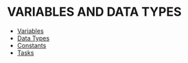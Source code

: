 # VARIABLES AND DATA TYPES

- [Variables](https://github.com/deepcode-academy/Python-Tutorials/blob/main/01-variable/01_variables.md)
- [Data Types](https://github.com/deepcode-academy/Python-Tutorials/blob/main/01-variable/02_data_types.md)
- [Constants](https://github.com/deepcode-academy/Python-Tutorials/blob/main/01-variable/03_constants.md)
- [Tasks](https://github.com/deepcode-academy/Python-Tutorials/blob/main/01-variable/04_tasks.md)